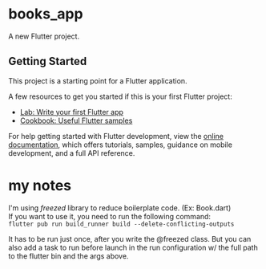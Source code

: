 # books_app

A new Flutter project.

## Getting Started

This project is a starting point for a Flutter application.

A few resources to get you started if this is your first Flutter project:

- [Lab: Write your first Flutter app](https://docs.flutter.dev/get-started/codelab)
- [Cookbook: Useful Flutter samples](https://docs.flutter.dev/cookbook)

For help getting started with Flutter development, view the
[online documentation](https://docs.flutter.dev/), which offers tutorials,
samples, guidance on mobile development, and a full API reference.

# my notes
I'm using *freezed* library to reduce boilerplate code. (Ex: Book.dart)  
If you want to use it, you need to run the following command:  
```flutter pub run build_runner build --delete-conflicting-outputs```  

It has to be run just once, after you write the @freezed class. But you can also add a task to run
before launch in the run configuration w/ the full path to the flutter bin and the args above.